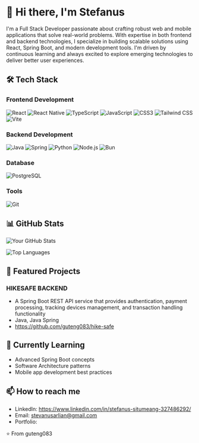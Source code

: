 # 👋 Hi there, I'm Stefanus

I'm a Full Stack Developer passionate about crafting robust web and mobile applications that solve real-world problems. With expertise in both frontend and backend technologies, I specialize in building scalable solutions using React, Spring Boot, and modern development tools. I'm driven by continuous learning and always excited to explore emerging technologies to deliver better user experiences.

## 🛠️ Tech Stack

### Frontend Development
![React](https://img.shields.io/badge/-React-61DAFB?style=flat-square&logo=react&logoColor=black)
![React Native](https://img.shields.io/badge/-React_Native-61DAFB?style=flat-square&logo=react&logoColor=black)
![TypeScript](https://img.shields.io/badge/-TypeScript-3178C6?style=flat-square&logo=typescript&logoColor=white)
![JavaScript](https://img.shields.io/badge/-JavaScript-F7DF1E?style=flat-square&logo=javascript&logoColor=black)
![CSS3](https://img.shields.io/badge/-CSS3-1572B6?style=flat-square&logo=css3&logoColor=white)
![Tailwind CSS](https://img.shields.io/badge/-Tailwind_CSS-38B2AC?style=flat-square&logo=tailwind-css&logoColor=white)
![Vite](https://img.shields.io/badge/-Vite-646CFF?style=flat-square&logo=vite&logoColor=white)

### Backend Development
![Java](https://img.shields.io/badge/-Java-007396?style=flat-square&logo=java&logoColor=white)
![Spring](https://img.shields.io/badge/-Spring-6DB33F?style=flat-square&logo=spring&logoColor=white)
![Python](https://img.shields.io/badge/-Python-3776AB?style=flat-square&logo=python&logoColor=white)
![Node.js](https://img.shields.io/badge/-Node.js-339933?style=flat-square&logo=node.js&logoColor=white)
![Bun](https://img.shields.io/badge/-Bun-000000?style=flat-square&logo=bun&logoColor=white)

### Database
![PostgreSQL](https://img.shields.io/badge/-PostgreSQL-336791?style=flat-square&logo=postgresql&logoColor=white)

### Tools
![Git](https://img.shields.io/badge/-Git-F05032?style=flat-square&logo=git&logoColor=white)

## 📊 GitHub Stats

![Your GitHub Stats](https://github-readme-stats.vercel.app/api?username=guteng083&show_icons=true&theme=dracula)

![Top Languages](https://github-readme-stats.vercel.app/api/top-langs/?username=guteng083&layout=compact&theme=dracula)

## 🌟 Featured Projects

### HIKESAFE BACKEND
- A Spring Boot REST API service that provides authentication, payment processing, tracking devices management, and transaction handling functionality
- Java, Java Spring
- https://github.com/guteng083/hike-safe

## 🌱 Currently Learning
- Advanced Spring Boot concepts
- Software Architecture patterns
- Mobile app development best practices

## 📫 How to reach me
- LinkedIn: https://www.linkedin.com/in/stefanus-situmeang-327486292/
- Email: stevanusarlian@gmail.com
- Portfolio: 

⭐️ From guteng083
